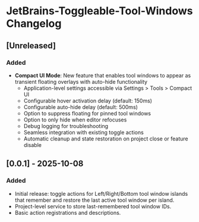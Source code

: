 # JetBrains-Toggleable-Tool-Windows Changelog

## [Unreleased]
### Added
- **Compact UI Mode**: New feature that enables tool windows to appear as transient floating overlays with auto-hide functionality
  - Application-level settings accessible via Settings > Tools > Compact UI
  - Configurable hover activation delay (default: 150ms)
  - Configurable auto-hide delay (default: 500ms)
  - Option to suppress floating for pinned tool windows
  - Option to only hide when editor refocuses
  - Debug logging for troubleshooting
  - Seamless integration with existing toggle actions
  - Automatic cleanup and state restoration on project close or feature disable

## [0.0.1] - 2025-10-08
### Added
- Initial release: toggle actions for Left/Right/Bottom tool window islands that remember and restore the last active tool window per island.
- Project-level service to store last-remembered tool window IDs.
- Basic action registrations and descriptions.